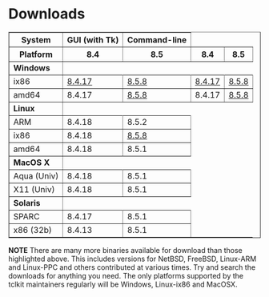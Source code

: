 # Downloads #

<table border='1'>
<thead>
<tr><th>System</th><th>GUI (with Tk)</th><th>Command-line</th></tr>
<tr><th>Platform</th><th>8.4</th><th>8.5</th><th>8.4</th><th>8.5</th></tr>
</thead>
<tbody>
<tr><td><b>Windows</b></td></tr>
<tr><td>ix86</td>
<blockquote><td><a href='http://tclkit.googlecode.com/files/tclkit-8.4.17-win32.upx.exe'>8.4.17</a></td>
<td><a href='http://tclkit.googlecode.com/files/tclkit-8.5.8-win32.upx.exe'>8.5.8</a></td>
<td><a href='http://tclkit.googlecode.com/files/tclkitsh-8.4.17-win32.upx.exe'>8.4.17</a></td>
<td><a href='http://tclkit.googlecode.com/files/tclkitsh-8.5.8-win32.upx.exe'>8.5.8</a></td></tr>
<tr><td>amd64</td>
<td>8.4.17</td>
<td><a href='http://tclkit.googlecode.com/files/tclkit-8.5.8-win32-x86_64.zip'>8.5.8</a></td>
<td>8.4.17</td>
<td><a href='http://tclkit.googlecode.com/files/tclkitsh-8.5.8-win32-x86_64.zip'>8.5.8</a></td></tr>
<tr><td><b>Linux</b></td></tr>
<tr><td>ARM</td><td>8.4.18</td><td>8.5.2</td></tr>
<tr><td>ix86</td>
<blockquote><td>8.4.18</td>
<td><a href='http://tclkit.googlecode.com/files/tclkit-8.5.8-linux-ix86.gz'>8.5.8</a></td></tr>
<tr><td>amd64</td><td>8.4.18</td><td>8.5.1</td></tr>
<tr><td><b>MacOS X</b></td></tr>
<tr><td>Aqua (Univ)</td><td>8.4.18</td><td>8.5.1</td></tr>
<tr><td>X11 (Univ)</td><td>8.4.18</td><td>8.5.1</td></tr>
<tr><td><b>Solaris</b></td></tr>
<tr><td>SPARC</td><td>8.4.17</td><td>8.5.1</td></tr>
<tr><td>x86 (32b)</td><td>8.4.13</td><td>8.5.1</td></tr>
</tbody>
</table></blockquote></blockquote>

**NOTE** There are many more binaries available for download than those highlighted above. This includes versions for NetBSD, FreeBSD, Linux-ARM and Linux-PPC and others contributed at various times. Try and search the downloads for anything you need. The only platforms supported by the tclkit maintainers regularly will be Windows, Linux-ix86 and MacOSX.
